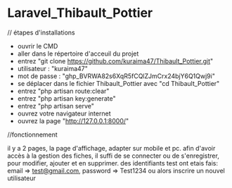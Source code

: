 # Laravel_Thibault_Pottier
// étapes d'installations

- ouvrir le CMD
- aller dans le répertoire d'acceuil du projet 
- entrez "git clone https://github.com/kuraima47/Thibault_Pottier.git"
- utilisateur : "kuraima47"
- mot de passe : "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"
- se déplacer dans le fichier Thibault_Pottier avec "cd Thibault_Pottier"
- entrez "php artisan route:clear"
- entrez "php artisan key:generate"
- entrez "php artisan serve"
- ouvrez votre navigateur internet
- ouvrez la page "http://127.0.0.1:8000/"

//fonctionnement

il y a 2 pages, la page d'affichage, adapter sur mobile et pc.
afin d'avoir accès à la gestion des fiches, 
il suffi de se connecter ou de s'enregistrer, pour modifier, ajouter et en supprimer. 
des identifiants test ont etais fais: email => test@gmail.com, password => Test1234 ou alors inscrire un nouvel utilisateur


